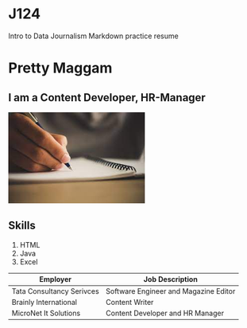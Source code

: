 # J124
Intro to Data Journalism Markdown practice resume
# Pretty Maggam
## I am a Content Developer, HR-Manager

!['Write','Pen and Paper'](/write.jpeg)

## Skills
1. HTML
2. Java
3. Excel

Employer | Job Description
-------- | ---------------
Tata Consultancy Serivces  | Software Engineer and Magazine Editor
Brainly International | Content Writer
MicroNet It Solutions | Content Developer and HR Manager
